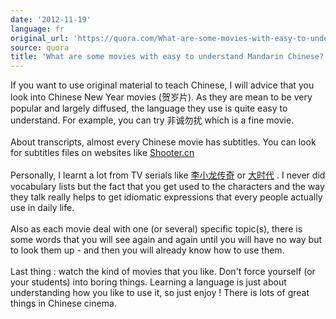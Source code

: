 ```yaml
---
date: '2012-11-19'
language: fr
original_url: 'https://quora.com/What-are-some-movies-with-easy-to-understand-Mandarin-Chinese/answer/Clément-Renaud'
source: quora
title: 'What are some movies with easy to understand Mandarin Chinese?'
---
```


If you want to use original material to teach Chinese, I will advice
that you look into Chinese New Year movies (贺岁片). As they are mean to
be very popular and largely diffused, the language they use is quite
easy to understand. For example, you can try 非诚勿扰 which is a fine
movie.\
\
About transcripts, almost every Chinese movie has subtitles. You can
look for subtitles files on websites like
[Shooter.cn](http://shooter.cn/)\
\
Personally, I learnt a lot from TV serials like
[李小龙传奇](http://www.youku.com/playlist_show/id_958534.html) or
[大时代](http://www.soku.com/search_video/q_%E5%A4%A7%E6%97%B6%E4%BB%A3)
. I never did vocabulary lists but the fact that you get used to the
characters and the way they talk really helps to get idiomatic
expressions that every people actually use in daily life.\
\
Also as each movie deal with one (or several) specific topic(s), there
is some words that you will see again and again until you will have no
way but to look them up - and then you will already know how to use
them.\
\
Last thing : watch the kind of movies that you like. Don\'t force
yourself (or your students) into boring things. Learning a language is
just about understanding how you like to use it, so just enjoy ! There
is lots of great things in Chinese cinema.
